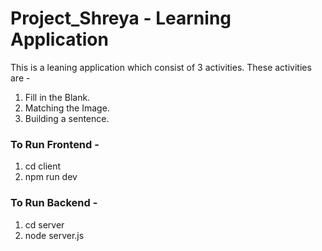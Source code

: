 # Project_Shreya - Learning Application

This is a leaning application which consist of 3 activities. These activities are - 
1. Fill in the Blank.
2. Matching the Image.
3. Building a sentence.

### To Run Frontend - 
1. cd client  
2. npm run dev

### To Run Backend - 
1. cd server
2. node server.js 